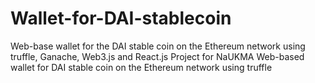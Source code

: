 # Wallet-for-DAI-stablecoin
Web-base wallet for the DAI stable coin on the Ethereum network using truffle, Ganache, Web3.js and React.js
Project for NaUKMA
Web-based wallet for DAI stable coin on the Ethereum network using truffle
